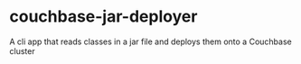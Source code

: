 # couchbase-jar-deployer
A cli app that reads classes in a jar file and deploys them onto a Couchbase cluster
